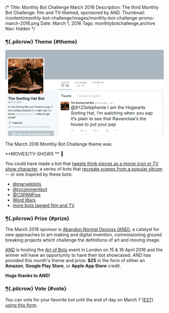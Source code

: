 /*
Title: Monthly Bot Challenge March 2016
Description: The third Monthly Bot Challenge: film and TV-themed, sponsored by AND.
Thumbnail: /content/monthly-bot-challenge/images/monthly-bot-challenge-promo-march-2016.png
Date: March 1, 2016
Tags: monthlybotchallenge,archive
Nav: hidden
*/


### [¶](#theme){.pilcrow} Theme {#theme}

<p class="screenshot float-right">
  <a href="/bots/twitterbots/SortingBot">
    <img src="/content/bots/twitterbots/images/SortingBot.png">
  </a>
</p>


The March 2016 Monthly Bot Challenge theme was: 

**MOVIES/TV-SHOWS ** 🎥


You could have made a bot that [tweets think pieces as a movie icon or TV show character](http://www.vogue.com/13403807/mulder-hot-take-the-x-files-twitter-bot/), a series of bots that [recreate scenes from a popular sitcom](http://algopop.tumblr.com/post/131697941088/allmybots-the-friends-botnet-re-creates) -- or one inspired by these bots:

- [@marvelplots](https://twitter.com/marvelplots)
- [@tvcommentbot](https://twitter.com/tvcommentbot)
- [@CSPANFive](https://twitter.com/CSPANFive)
- [Word Wars](http://algopop.tumblr.com/post/124318458893/word-wars-julien-deswaef-word-wars-a-new)
- [more bots tagged film and TV](/tag/film%20and%20tv)

### [¶](#prize){.pilcrow} Prize {#prize}

The March 2016 sponsor is [Abandon Normal Devices (AND)](http://www.andfestival.org.uk/), a catalyst for new approaches to art-making and digital invention, commissioning ground breaking projects which challenge the definitions of art and moving image.

[AND](http://www.andfestival.org.uk/) is hosting the [Art of Bots](/events/andfestival-art-of-bots) event in London on 15 & 16 April 2016 and the winner will have an opportunity to have their bot showcased. AND has provided this month's theme and prize: **$25** in the form of either an **Amazon**, **Google Play Store**, or **Apple App Store** credit.

**Huge thanks to AND!**

### [¶](#vote){.pilcrow} Vote {#vote}


You can vote for your favorite bot until the end of day on March 7 ([EST](https://www.google.com/search?q=est+local+time)) [using this form](https://www.surveymonkey.com/r/5ZMTFC3).

